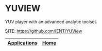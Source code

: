 # YUVIEW
 
 YUV player with an advanced analytic toolset.
 
 SITE: https://github.com/IENT/YUView

 | [Applications](https://portable-linux-apps.github.io/apps.html) | [Home](https://portable-linux-apps.github.io)
 | --- | --- |
